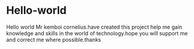 # Hello-world
Hello world
Mr kemboi cornelius.have created this project help me gain knowledge and skills in the world of technology.hope you will support me and correct me where possible.thanks
